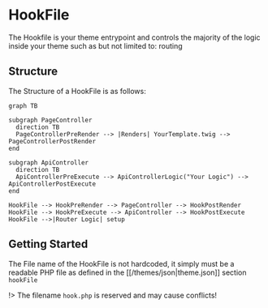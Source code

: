 # HookFile

The Hookfile is your theme entrypoint and controls the majority of the logic inside your theme such as but not limited to: routing


## Structure

The Structure of a HookFile is as follows:


```mermaid
graph TB

subgraph PageController
  direction TB
  PageControllerPreRender --> |Renders| YourTemplate.twig --> PageControllerPostRender
end

subgraph ApiController
  direction TB
  ApiControllerPreExecute --> ApiControllerLogic("Your Logic") --> ApiControllerPostExecute
end

HookFile --> HookPreRender --> PageController --> HookPostRender
HookFile --> HookPreExecute --> ApiController --> HookPostExecute
HookFile -->|Router Logic| setup
```


## Getting Started

The File name of the HookFile is not hardcoded, it simply must be a readable PHP file as defined in the [[/themes/json|theme.json]] section `hookFile`

!> The filename `hook.php` is reserved and may cause conflicts!